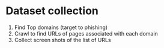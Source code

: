 
# Dataset collection

1. Find Top domains (target to phishing)
2. Crawl to find URLs of pages associated with each domain
3. Collect screen shots of the list of URLs
